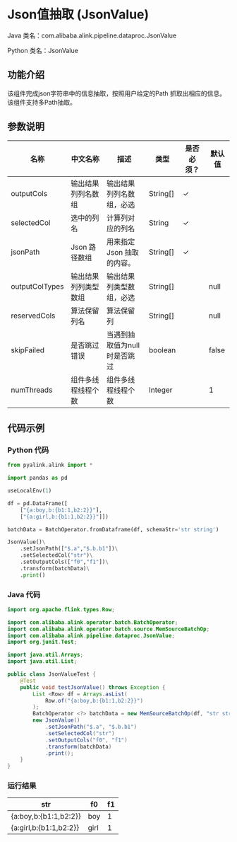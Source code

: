 # Json值抽取 (JsonValue)
Java 类名：com.alibaba.alink.pipeline.dataproc.JsonValue

Python 类名：JsonValue


## 功能介绍

该组件完成json字符串中的信息抽取，按照用户给定的Path 抓取出相应的信息。该组件支持多Path抽取。

## 参数说明

| 名称 | 中文名称 | 描述 | 类型 | 是否必须？ | 默认值 |
| --- | --- | --- | --- | --- | --- |
| outputCols | 输出结果列列名数组 | 输出结果列列名数组，必选 | String[] | ✓ |  |
| selectedCol | 选中的列名 | 计算列对应的列名 | String | ✓ |  |
| jsonPath | Json 路径数组 | 用来指定 Json 抽取的内容。 | String[] | ✓ |  |
| outputColTypes | 输出结果列列类型数组 | 输出结果列类型数组，必选 | String[] |  | null |
| reservedCols | 算法保留列名 | 算法保留列 | String[] |  | null |
| skipFailed | 是否跳过错误 | 当遇到抽取值为null 时是否跳过 | boolean |  | false |
| numThreads | 组件多线程线程个数 | 组件多线程线程个数 | Integer |  | 1 |

## 代码示例
### Python 代码
```python
from pyalink.alink import *

import pandas as pd

useLocalEnv(1)

df = pd.DataFrame([
    ["{a:boy,b:{b1:1,b2:2}}"],
    ["{a:girl,b:{b1:1,b2:2}}"]])

batchData = BatchOperator.fromDataframe(df, schemaStr='str string')

JsonValue()\
    .setJsonPath(["$.a","$.b.b1"])\
    .setSelectedCol("str")\
    .setOutputCols(["f0","f1"])\
    .transform(batchData)\
    .print()
```
### Java 代码
```java
import org.apache.flink.types.Row;

import com.alibaba.alink.operator.batch.BatchOperator;
import com.alibaba.alink.operator.batch.source.MemSourceBatchOp;
import com.alibaba.alink.pipeline.dataproc.JsonValue;
import org.junit.Test;

import java.util.Arrays;
import java.util.List;

public class JsonValueTest {
	@Test
	public void testJsonValue() throws Exception {
		List <Row> df = Arrays.asList(
			Row.of("{a:boy,b:{b1:1,b2:2}}")
		);
		BatchOperator <?> batchData = new MemSourceBatchOp(df, "str string");
		new JsonValue()
			.setJsonPath("$.a", "$.b.b1")
			.setSelectedCol("str")
			.setOutputCols("f0", "f1")
			.transform(batchData)
			.print();
	}
}
```

### 运行结果

str | f0 | f1
----|----|---
{a:boy,b:{b1:1,b2:2}}|boy|1
{a:girl,b:{b1:1,b2:2}}|girl|1



